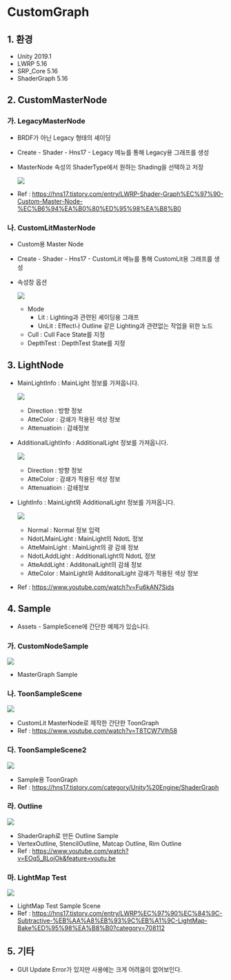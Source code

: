 # CustomGraph

## 1. 환경

- Unity 2019.1
- LWRP 5.16
- SRP_Core 5.16
- ShaderGraph 5.16



## 2. CustomMasterNode

### 가. LegacyMasterNode

- BRDF가 아닌 Legacy 형태의 셰이딩

- Create - Shader - Hns17 - Legacy 메뉴를 통해 Legacy용 그래프를 생성

- MasterNode 속성의 ShaderType에서 원하는 Shading을 선택하고 저장

  ![](./Img/SelectLegacyMode.png)

- Ref : https://hns17.tistory.com/entry/LWRP-Shader-Graph%EC%97%90-Custom-Master-Node-%EC%B6%94%EA%B0%80%ED%95%98%EA%B8%B0



### 나. CustomLitMasterNode

- Custom용 Master Node

- Create - Shader - Hns17 - CustomLit 메뉴를 통해 CustomLit용 그래프를 생성

- 속성창 옵션

  ![](./Img/PropertyCustomLit.png)

  * Mode
    + Lit : Lighting과 관련된 셰이딩용 그래프
    + UnLit : Effect나 Outline 같은 Lighting과 관련없는 작업을 위한 노드
  * Cull : Cull Face State를 지정
  * DepthTest : DepthTest State를 지정



## 3. LightNode

- MainLightInfo : MainLight 정보를 가져옵니다.

  ![](./Img/MainLightNode.gif)

  + Direction : 방향 정보
  + AtteColor : 감쇄가 적용된 색상 정보
  + Attenuatioin : 감쇄정보

  

- AdditionalLightInfo : AdditionalLight 정보를 가져옵니다.

  ![](./Img/AdditionalLightNode.gif)

  - Direction : 방향 정보
  - AtteColor : 감쇄가 적용된 색상 정보
  - Attenuatioin : 감쇄정보

  

- LightInfo : MainLight와 AdditionalLight 정보를 가져옵니다.

  ![](./Img/lightInfo.gif)

  - Normal : Normal 정보 입력
  - NdotLMainLight : MainLight의 NdotL 정보
  - AtteMainLight : MainLight의 광 감쇄 정보
  - NdotLAddLight : AdditionalLight의 NdotL 정보
  - AtteAddLight : AdditonalLight의 감쇄 정보
  - AtteColor : MainLight와  AdditonalLight 감쇄가 적용된 색상 정보
  
- Ref : https://www.youtube.com/watch?v=Fu6kAN7Sids

## 4. Sample

- Assets - SampleScene에 간단한 예제가 있습니다.



### 가. CustomNodeSample

![](./Img/CustomNodeSampleScene.gif)

- MasterGraph Sample

### 나. ToonSampleScene

![](./Img/ToonSampleScene.gif)

- CustomLit MasterNode로 제작한 간단한 ToonGraph
- Ref : https://www.youtube.com/watch?v=T8TCW7Vlh58

### 다. ToonSampleScene2

![](./Img/CustomToon2.PNG)

- Sample용 ToonGraph
- Ref : https://hns17.tistory.com/category/Unity%20Engine/ShaderGraph

### 라. Outline

![](./Img/OutLine.gif)

- ShaderGraph로 만든 Outline Sample
- VertexOutline, StencilOutline, Matcap Outline, Rim Outline
- Ref : https://www.youtube.com/watch?v=EOq5_8LojOk&feature=youtu.be

### 마. LightMap Test

![](https://img1.daumcdn.net/thumb/R1280x0/?scode=mtistory2&fname=https%3A%2F%2Fk.kakaocdn.net%2Fdn%2FplnwH%2FbtqwmTisRmL%2FzdKhYCBsYfeOdXZFpSz2M0%2Fimg.png)

- LightMap Test Sample Scene
- Ref : https://hns17.tistory.com/entry/LWRP%EC%97%90%EC%84%9C-Subtractive-%EB%AA%A8%EB%93%9C%EB%A1%9C-LightMap-Bake%ED%95%98%EA%B8%B0?category=708112

## 5. 기타

- GUI Update Error가 있지만 사용에는 크게 어려움이 없어보인다.
